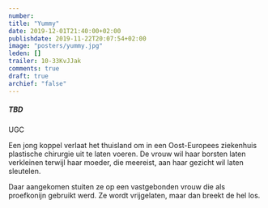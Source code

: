 ```yaml
---
number: 
title: "Yummy"
date: 2019-12-01T21:40:00+02:00
publishdate: 2019-11-22T20:07:54+02:00
image: "posters/yummy.jpg"
leden: []
trailer: 10-33KvJJak
comments: true
draft: true
archief: "false"
---
```


##### TBD

UGC

Een jong koppel verlaat het thuisland om in een Oost-Europees ziekenhuis
plastische chirurgie uit te laten voeren. De vrouw wil haar borsten laten
verkleinen terwijl haar moeder, die meereist, aan haar gezicht wil
laten sleutelen.
<!--more-->
Daar aangekomen stuiten ze op een vastgebonden vrouw die als proefkonijn
gebruikt werd. Ze wordt vrijgelaten, maar dan breekt de hel los.
